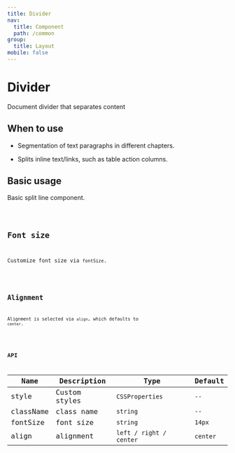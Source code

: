 ```yaml
---
title: Divider
nav:
  title: Component
  path: /common
group:
  title: Layout
mobile: false
---
```


# Divider

<p>Document divider that separates content</p>

## When to use

- Segmentation of text paragraphs in different chapters.

- Splits inline text/links, such as table action columns.

## Basic usage

Basic split line component.

<code src="./demos/index1.tsx"/>

## Font size

Customize font size via `fontSize`.

<code src="./demos/index2.tsx"/>

## Alignment

Alignment is selected via `align`, which defaults to `center`.

<code src="./demos/index4.tsx"/>

## API

| Name      | Description   | Type                    | Default  |
| --------- | ------------- | ----------------------- | -------- |
| style     | Custom styles | `CSSProperties`         | `--`     |
| className | class name    | `string`                | `--`     |
| fontSize  | font size     | `string`                | `14px`   |
| align     | alignment     | `left / right / center` | `center` |
